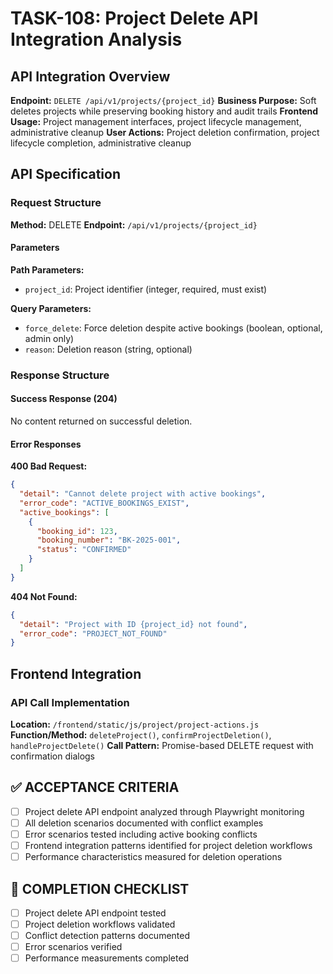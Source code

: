 # TASK-108: Project Delete API Integration Analysis

## API Integration Overview

**Endpoint:** `DELETE /api/v1/projects/{project_id}`
**Business Purpose:** Soft deletes projects while preserving booking history and audit trails
**Frontend Usage:** Project management interfaces, project lifecycle management, administrative cleanup
**User Actions:** Project deletion confirmation, project lifecycle completion, administrative cleanup

## API Specification

### Request Structure

**Method:** DELETE
**Endpoint:** `/api/v1/projects/{project_id}`

#### Parameters

**Path Parameters:**
- `project_id`: Project identifier (integer, required, must exist)

**Query Parameters:**
- `force_delete`: Force deletion despite active bookings (boolean, optional, admin only)
- `reason`: Deletion reason (string, optional)

### Response Structure

#### Success Response (204)

No content returned on successful deletion.

#### Error Responses

**400 Bad Request:**

```json
{
  "detail": "Cannot delete project with active bookings",
  "error_code": "ACTIVE_BOOKINGS_EXIST",
  "active_bookings": [
    {
      "booking_id": 123,
      "booking_number": "BK-2025-001",
      "status": "CONFIRMED"
    }
  ]
}
```

**404 Not Found:**

```json
{
  "detail": "Project with ID {project_id} not found",
  "error_code": "PROJECT_NOT_FOUND"
}
```

## Frontend Integration

### API Call Implementation

**Location:** `/frontend/static/js/project/project-actions.js`
**Function/Method:** `deleteProject()`, `confirmProjectDeletion()`, `handleProjectDelete()`
**Call Pattern:** Promise-based DELETE request with confirmation dialogs

## ✅ ACCEPTANCE CRITERIA

- [ ] Project delete API endpoint analyzed through Playwright monitoring
- [ ] All deletion scenarios documented with conflict examples
- [ ] Error scenarios tested including active booking conflicts
- [ ] Frontend integration patterns identified for project deletion workflows
- [ ] Performance characteristics measured for deletion operations

## 📝 COMPLETION CHECKLIST

- [ ] Project delete API endpoint tested
- [ ] Project deletion workflows validated
- [ ] Conflict detection patterns documented
- [ ] Error scenarios verified
- [ ] Performance measurements completed
